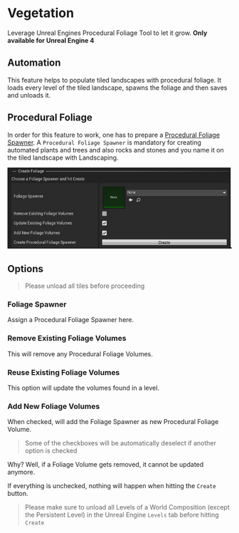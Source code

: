 # Vegetation

Leverage Unreal Engines Procedural Foliage Tool to let it grow. __Only available for Unreal Engine 4__

## Automation

This feature helps to populate tiled landscapes with procedural foliage. It loads every level of the tiled landscape, spawns the foliage and then saves and unloads it.

## Procedural Foliage

In order for this feature to work, one has to prepare a [Procedural Foliage Spawner](https://docs.unrealengine.com/en-US/BuildingWorlds/OpenWorldTools/ProceduralFoliage/QuickStart/index.html). A `Procedural Foliage Spawner` is mandatory for creating automated plants and trees and also rocks and stones and you name it on the tiled landscape with Landscaping.

![Open World Automation](_media/ue4_landscaping_openworld.jpg)

## Options

> Please unload all tiles before proceeding

### Foliage Spawner

Assign a Procedural Foliage Spawner here.

### Remove Existing Foliage Volumes

This will remove any Procedural Foliage Volumes.

### Reuse Existing Foliage Volumes

This option will update the volumes found in a level.

### Add New Foliage Volumes

When checked, will add the Foliage Spawner as new Procedural Foliage Volume.

> Some of the checkboxes will be automatically deselect if another option is checked

Why? Well, if a Foliage Volume gets removed, it cannot be updated anymore.

If everything is unchecked, nothing will happen when hitting the `Create` button.

> Please make sure to unload all Levels of a World Composition (except the Persistent Level) in the Unreal Engine `Levels` tab before hitting `Create`
